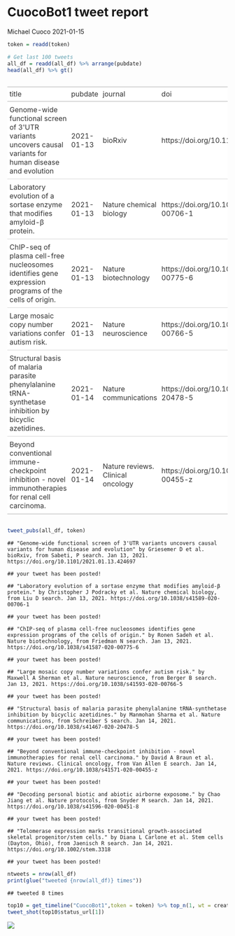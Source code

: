 CuocoBot1 tweet report
================
Michael Cuoco
2021-01-15

``` r
token = readd(token)
```

``` r
# Get last 100 tweets
all_df = readd(all_df) %>% arrange(pubdate)
head(all_df) %>% gt()
```

<style>html {
  font-family: -apple-system, BlinkMacSystemFont, 'Segoe UI', Roboto, Oxygen, Ubuntu, Cantarell, 'Helvetica Neue', 'Fira Sans', 'Droid Sans', Arial, sans-serif;
}

#kmbjxcvgsr .gt_table {
  display: table;
  border-collapse: collapse;
  margin-left: auto;
  margin-right: auto;
  color: #333333;
  font-size: 16px;
  background-color: #FFFFFF;
  width: auto;
  border-top-style: solid;
  border-top-width: 2px;
  border-top-color: #A8A8A8;
  border-right-style: none;
  border-right-width: 2px;
  border-right-color: #D3D3D3;
  border-bottom-style: solid;
  border-bottom-width: 2px;
  border-bottom-color: #A8A8A8;
  border-left-style: none;
  border-left-width: 2px;
  border-left-color: #D3D3D3;
}

#kmbjxcvgsr .gt_heading {
  background-color: #FFFFFF;
  text-align: center;
  border-bottom-color: #FFFFFF;
  border-left-style: none;
  border-left-width: 1px;
  border-left-color: #D3D3D3;
  border-right-style: none;
  border-right-width: 1px;
  border-right-color: #D3D3D3;
}

#kmbjxcvgsr .gt_title {
  color: #333333;
  font-size: 125%;
  font-weight: initial;
  padding-top: 4px;
  padding-bottom: 4px;
  border-bottom-color: #FFFFFF;
  border-bottom-width: 0;
}

#kmbjxcvgsr .gt_subtitle {
  color: #333333;
  font-size: 85%;
  font-weight: initial;
  padding-top: 0;
  padding-bottom: 4px;
  border-top-color: #FFFFFF;
  border-top-width: 0;
}

#kmbjxcvgsr .gt_bottom_border {
  border-bottom-style: solid;
  border-bottom-width: 2px;
  border-bottom-color: #D3D3D3;
}

#kmbjxcvgsr .gt_col_headings {
  border-top-style: solid;
  border-top-width: 2px;
  border-top-color: #D3D3D3;
  border-bottom-style: solid;
  border-bottom-width: 2px;
  border-bottom-color: #D3D3D3;
  border-left-style: none;
  border-left-width: 1px;
  border-left-color: #D3D3D3;
  border-right-style: none;
  border-right-width: 1px;
  border-right-color: #D3D3D3;
}

#kmbjxcvgsr .gt_col_heading {
  color: #333333;
  background-color: #FFFFFF;
  font-size: 100%;
  font-weight: normal;
  text-transform: inherit;
  border-left-style: none;
  border-left-width: 1px;
  border-left-color: #D3D3D3;
  border-right-style: none;
  border-right-width: 1px;
  border-right-color: #D3D3D3;
  vertical-align: bottom;
  padding-top: 5px;
  padding-bottom: 6px;
  padding-left: 5px;
  padding-right: 5px;
  overflow-x: hidden;
}

#kmbjxcvgsr .gt_column_spanner_outer {
  color: #333333;
  background-color: #FFFFFF;
  font-size: 100%;
  font-weight: normal;
  text-transform: inherit;
  padding-top: 0;
  padding-bottom: 0;
  padding-left: 4px;
  padding-right: 4px;
}

#kmbjxcvgsr .gt_column_spanner_outer:first-child {
  padding-left: 0;
}

#kmbjxcvgsr .gt_column_spanner_outer:last-child {
  padding-right: 0;
}

#kmbjxcvgsr .gt_column_spanner {
  border-bottom-style: solid;
  border-bottom-width: 2px;
  border-bottom-color: #D3D3D3;
  vertical-align: bottom;
  padding-top: 5px;
  padding-bottom: 6px;
  overflow-x: hidden;
  display: inline-block;
  width: 100%;
}

#kmbjxcvgsr .gt_group_heading {
  padding: 8px;
  color: #333333;
  background-color: #FFFFFF;
  font-size: 100%;
  font-weight: initial;
  text-transform: inherit;
  border-top-style: solid;
  border-top-width: 2px;
  border-top-color: #D3D3D3;
  border-bottom-style: solid;
  border-bottom-width: 2px;
  border-bottom-color: #D3D3D3;
  border-left-style: none;
  border-left-width: 1px;
  border-left-color: #D3D3D3;
  border-right-style: none;
  border-right-width: 1px;
  border-right-color: #D3D3D3;
  vertical-align: middle;
}

#kmbjxcvgsr .gt_empty_group_heading {
  padding: 0.5px;
  color: #333333;
  background-color: #FFFFFF;
  font-size: 100%;
  font-weight: initial;
  border-top-style: solid;
  border-top-width: 2px;
  border-top-color: #D3D3D3;
  border-bottom-style: solid;
  border-bottom-width: 2px;
  border-bottom-color: #D3D3D3;
  vertical-align: middle;
}

#kmbjxcvgsr .gt_striped {
  background-color: rgba(128, 128, 128, 0.05);
}

#kmbjxcvgsr .gt_from_md > :first-child {
  margin-top: 0;
}

#kmbjxcvgsr .gt_from_md > :last-child {
  margin-bottom: 0;
}

#kmbjxcvgsr .gt_row {
  padding-top: 8px;
  padding-bottom: 8px;
  padding-left: 5px;
  padding-right: 5px;
  margin: 10px;
  border-top-style: solid;
  border-top-width: 1px;
  border-top-color: #D3D3D3;
  border-left-style: none;
  border-left-width: 1px;
  border-left-color: #D3D3D3;
  border-right-style: none;
  border-right-width: 1px;
  border-right-color: #D3D3D3;
  vertical-align: middle;
  overflow-x: hidden;
}

#kmbjxcvgsr .gt_stub {
  color: #333333;
  background-color: #FFFFFF;
  font-size: 100%;
  font-weight: initial;
  text-transform: inherit;
  border-right-style: solid;
  border-right-width: 2px;
  border-right-color: #D3D3D3;
  padding-left: 12px;
}

#kmbjxcvgsr .gt_summary_row {
  color: #333333;
  background-color: #FFFFFF;
  text-transform: inherit;
  padding-top: 8px;
  padding-bottom: 8px;
  padding-left: 5px;
  padding-right: 5px;
}

#kmbjxcvgsr .gt_first_summary_row {
  padding-top: 8px;
  padding-bottom: 8px;
  padding-left: 5px;
  padding-right: 5px;
  border-top-style: solid;
  border-top-width: 2px;
  border-top-color: #D3D3D3;
}

#kmbjxcvgsr .gt_grand_summary_row {
  color: #333333;
  background-color: #FFFFFF;
  text-transform: inherit;
  padding-top: 8px;
  padding-bottom: 8px;
  padding-left: 5px;
  padding-right: 5px;
}

#kmbjxcvgsr .gt_first_grand_summary_row {
  padding-top: 8px;
  padding-bottom: 8px;
  padding-left: 5px;
  padding-right: 5px;
  border-top-style: double;
  border-top-width: 6px;
  border-top-color: #D3D3D3;
}

#kmbjxcvgsr .gt_table_body {
  border-top-style: solid;
  border-top-width: 2px;
  border-top-color: #D3D3D3;
  border-bottom-style: solid;
  border-bottom-width: 2px;
  border-bottom-color: #D3D3D3;
}

#kmbjxcvgsr .gt_footnotes {
  color: #333333;
  background-color: #FFFFFF;
  border-bottom-style: none;
  border-bottom-width: 2px;
  border-bottom-color: #D3D3D3;
  border-left-style: none;
  border-left-width: 2px;
  border-left-color: #D3D3D3;
  border-right-style: none;
  border-right-width: 2px;
  border-right-color: #D3D3D3;
}

#kmbjxcvgsr .gt_footnote {
  margin: 0px;
  font-size: 90%;
  padding: 4px;
}

#kmbjxcvgsr .gt_sourcenotes {
  color: #333333;
  background-color: #FFFFFF;
  border-bottom-style: none;
  border-bottom-width: 2px;
  border-bottom-color: #D3D3D3;
  border-left-style: none;
  border-left-width: 2px;
  border-left-color: #D3D3D3;
  border-right-style: none;
  border-right-width: 2px;
  border-right-color: #D3D3D3;
}

#kmbjxcvgsr .gt_sourcenote {
  font-size: 90%;
  padding: 4px;
}

#kmbjxcvgsr .gt_left {
  text-align: left;
}

#kmbjxcvgsr .gt_center {
  text-align: center;
}

#kmbjxcvgsr .gt_right {
  text-align: right;
  font-variant-numeric: tabular-nums;
}

#kmbjxcvgsr .gt_font_normal {
  font-weight: normal;
}

#kmbjxcvgsr .gt_font_bold {
  font-weight: bold;
}

#kmbjxcvgsr .gt_font_italic {
  font-style: italic;
}

#kmbjxcvgsr .gt_super {
  font-size: 65%;
}

#kmbjxcvgsr .gt_footnote_marks {
  font-style: italic;
  font-size: 65%;
}
</style>
<div id="kmbjxcvgsr" style="overflow-x:auto;overflow-y:auto;width:auto;height:auto;"><table class="gt_table">
  
  <thead class="gt_col_headings">
    <tr>
      <th class="gt_col_heading gt_columns_bottom_border gt_left" rowspan="1" colspan="1">title</th>
      <th class="gt_col_heading gt_columns_bottom_border gt_left" rowspan="1" colspan="1">pubdate</th>
      <th class="gt_col_heading gt_columns_bottom_border gt_left" rowspan="1" colspan="1">journal</th>
      <th class="gt_col_heading gt_columns_bottom_border gt_left" rowspan="1" colspan="1">doi</th>
      <th class="gt_col_heading gt_columns_bottom_border gt_center" rowspan="1" colspan="1">first_author</th>
      <th class="gt_col_heading gt_columns_bottom_border gt_center" rowspan="1" colspan="1">last_author</th>
      <th class="gt_col_heading gt_columns_bottom_border gt_left" rowspan="1" colspan="1">search</th>
    </tr>
  </thead>
  <tbody class="gt_table_body">
    <tr>
      <td class="gt_row gt_left">Genome-wide functional screen of 3'UTR variants uncovers causal variants for human disease and evolution</td>
      <td class="gt_row gt_left">2021-01-13</td>
      <td class="gt_row gt_left">bioRxiv</td>
      <td class="gt_row gt_left">https://doi.org/10.1101/2021.01.13.424697</td>
      <td class="gt_row gt_center">Griesemer D</td>
      <td class="gt_row gt_center">James R Xue</td>
      <td class="gt_row gt_left">Sabeti, P</td>
    </tr>
    <tr>
      <td class="gt_row gt_left">Laboratory evolution of a sortase enzyme that modifies amyloid-β protein.</td>
      <td class="gt_row gt_left">2021-01-13</td>
      <td class="gt_row gt_left">Nature chemical biology</td>
      <td class="gt_row gt_left">https://doi.org/10.1038/s41589-020-00706-1</td>
      <td class="gt_row gt_center">Christopher J Podracky</td>
      <td class="gt_row gt_center">David R Liu</td>
      <td class="gt_row gt_left">Liu D</td>
    </tr>
    <tr>
      <td class="gt_row gt_left">ChIP-seq of plasma cell-free nucleosomes identifies gene expression programs of the cells of origin.</td>
      <td class="gt_row gt_left">2021-01-13</td>
      <td class="gt_row gt_left">Nature biotechnology</td>
      <td class="gt_row gt_left">https://doi.org/10.1038/s41587-020-00775-6</td>
      <td class="gt_row gt_center">Ronen Sadeh</td>
      <td class="gt_row gt_center">Nir Friedman</td>
      <td class="gt_row gt_left">Friedman N</td>
    </tr>
    <tr>
      <td class="gt_row gt_left">Large mosaic copy number variations confer autism risk.</td>
      <td class="gt_row gt_left">2021-01-13</td>
      <td class="gt_row gt_left">Nature neuroscience</td>
      <td class="gt_row gt_left">https://doi.org/10.1038/s41593-020-00766-5</td>
      <td class="gt_row gt_center">Maxwell A Sherman</td>
      <td class="gt_row gt_center">Po-Ru Loh</td>
      <td class="gt_row gt_left">Berger B</td>
    </tr>
    <tr>
      <td class="gt_row gt_left">Structural basis of malaria parasite phenylalanine tRNA-synthetase inhibition by bicyclic azetidines.</td>
      <td class="gt_row gt_left">2021-01-14</td>
      <td class="gt_row gt_left">Nature communications</td>
      <td class="gt_row gt_left">https://doi.org/10.1038/s41467-020-20478-5</td>
      <td class="gt_row gt_center">Manmohan Sharma</td>
      <td class="gt_row gt_center">Amit Sharma</td>
      <td class="gt_row gt_left">Schreiber S</td>
    </tr>
    <tr>
      <td class="gt_row gt_left">Beyond conventional immune-checkpoint inhibition - novel immunotherapies for renal cell carcinoma.</td>
      <td class="gt_row gt_left">2021-01-14</td>
      <td class="gt_row gt_left">Nature reviews. Clinical oncology</td>
      <td class="gt_row gt_left">https://doi.org/10.1038/s41571-020-00455-z</td>
      <td class="gt_row gt_center">David A Braun</td>
      <td class="gt_row gt_center">Toni K Choueiri</td>
      <td class="gt_row gt_left">Van Allen E</td>
    </tr>
  </tbody>
  
  
</table></div>

``` r
tweet_pubs(all_df, token)
```

    ## "Genome-wide functional screen of 3'UTR variants uncovers causal variants for human disease and evolution" by Griesemer D et al. bioRxiv, from Sabeti, P search. Jan 13, 2021. https://doi.org/10.1101/2021.01.13.424697

    ## your tweet has been posted!

    ## "Laboratory evolution of a sortase enzyme that modifies amyloid-β protein." by Christopher J Podracky et al. Nature chemical biology, from Liu D search. Jan 13, 2021. https://doi.org/10.1038/s41589-020-00706-1

    ## your tweet has been posted!

    ## "ChIP-seq of plasma cell-free nucleosomes identifies gene expression programs of the cells of origin." by Ronen Sadeh et al. Nature biotechnology, from Friedman N search. Jan 13, 2021. https://doi.org/10.1038/s41587-020-00775-6

    ## your tweet has been posted!

    ## "Large mosaic copy number variations confer autism risk." by Maxwell A Sherman et al. Nature neuroscience, from Berger B search. Jan 13, 2021. https://doi.org/10.1038/s41593-020-00766-5

    ## your tweet has been posted!

    ## "Structural basis of malaria parasite phenylalanine tRNA-synthetase inhibition by bicyclic azetidines." by Manmohan Sharma et al. Nature communications, from Schreiber S search. Jan 14, 2021. https://doi.org/10.1038/s41467-020-20478-5

    ## your tweet has been posted!

    ## "Beyond conventional immune-checkpoint inhibition - novel immunotherapies for renal cell carcinoma." by David A Braun et al. Nature reviews. Clinical oncology, from Van Allen E search. Jan 14, 2021. https://doi.org/10.1038/s41571-020-00455-z

    ## your tweet has been posted!

    ## "Decoding personal biotic and abiotic airborne exposome." by Chao Jiang et al. Nature protocols, from Snyder M search. Jan 14, 2021. https://doi.org/10.1038/s41596-020-00451-8

    ## your tweet has been posted!

    ## "Telomerase expression marks transitional growth-associated skeletal progenitor/stem cells." by Diana L Carlone et al. Stem cells (Dayton, Ohio), from Jaenisch R search. Jan 14, 2021. https://doi.org/10.1002/stem.3318

    ## your tweet has been posted!

``` r
ntweets = nrow(all_df)
print(glue("tweeted {nrow(all_df)} times"))
```

    ## tweeted 8 times

``` r
top10 = get_timeline("CuocoBot1",token = token) %>% top_n(1, wt = created_at)
tweet_shot(top10$status_url[1])
```

![](tweet_report_files/figure-gfm/10%20tweets-1.png)<!-- -->
